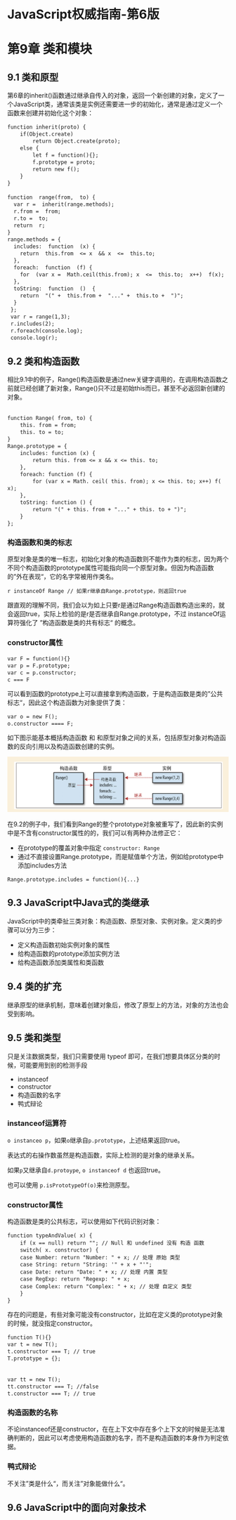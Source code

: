 # JavaScript权威指南-第6版


# 第9章 类和模块

## 9.1 类和原型

第6章的inherit()函数通过继承自传入的对象，返回一个新创建的对象，定义了一个JavaScript类，通常该类是实例还需要进一步的初始化，通常是通过定义一个函数来创建并初始化这个对象：


```
function inherit(proto) {
	if(Object.create) 
		return Object.create(proto);
	else {
		let f = function(){};
		f.prototype = proto;
		return new f();
	}
}

function  range(from,  to) {
  var r =  inherit(range.methods);
  r.from =  from;
  r.to =  to;
  return  r;
}
range.methods = {
  includes:  function  (x) {
    return  this.from  <= x  && x  <=  this.to;  
  },
  foreach:  function  (f) {
    for  (var x =  Math.ceil(this.from); x  <=  this.to;  x++)  f(x);
  },
  toString:  function  ()  {
  	return  "(" +  this.from +  "..." +  this.to +  ")";
  }
 };
 var r = range(1,3);
 r.includes(2);
 r.foreach(console.log);
 console.log(r);
```

## 9.2 类和构造函数

相比9.1中的例子，Range()构造函数是通过new关键字调用的，在调用构造函数之前就已经创建了新对象，Range()只不过是初始this而已，甚至不必返回新创建的对象。

```

function Range( from, to) {
	this. from = from; 
	this. to = to; 
}
Range.prototype = {
	includes: function (x) { 
		return this. from <= x && x <= this. to; 
	}, 
	foreach: function (f) { 
		for (var x = Math. ceil( this. from); x <= this. to; x++) f( x); 
	},
	toString: function () {
		return "(" + this. from + "..." + this. to + ")";
	} 
};
```

### 构造函数和类的标志

原型对象是类的唯一标志，初始化对象的构造函数则不能作为类的标志，因为两个不同个构造函数的prototype属性可能指向同一个原型对象。但因为构造函数的”外在表现“，它的名字常被用作类名。


```
r instanceOf Range // 如果r继承自Range.prototype，则返回true
```

跟直观的理解不同，我们会以为如上只要r是通过Range构造函数构造出来的，就会返回true，实际上检验的是r是否继承自Range.prototype，不过 instanceOf运算符强化了 ”构造函数是类的共有标志“ 的概念。

### constructor属性

```
var F = function(){}
var p = F.prototype;
var c = p.constructor;
c === F
```

可以看到函数的prototype上可以直接拿到构造函数，于是构造函数是类的”公共标志“，因此这个构造函数为对象提供了类：

```
var o = new F();
o.constructor ==== F;
```

如下图示能基本概括构造函数 和 和原型对象之间的关系，包括原型对象对构造函数的反向引用以及构造函数创建的实例。

![relationship](./constructor-prototype-relationship.png)

在9.2的例子中，我们看到Range的整个prototype对象被重写了，因此新的实例中是不含有constructor属性的的，我们可以有两种办法修正它：

- 在prototype的覆盖对象中指定 `constructor: Range`
- 通过不直接设置Range.prototype，而是赋值单个方法，例如给prototype中添加includes方法

```
Range.prototype.includes = function(){...}
```

## 9.3 JavaScript中Java式的类继承

JavaScript中的类牵扯三类对象：构造函数、原型对象、实例对象。定义类的步骤可以分为三步：

- 定义构造函数初始实例对象的属性
- 给构造函数的prototype添加实例方法
- 给构造函数添加类属性和类函数

## 9.4 类的扩充

继承原型的继承机制，意味着创建对象后，修改了原型上的方法，对象的方法也会受到影响。

## 9.5 类和类型

只是关注数据类型，我们只需要使用 typeof 即可，在我们想要具体区分类的时候，可能要用到别的检测手段

- instanceof
- constructor
- 构造函数的名字
- 鸭式辩论

### instanceof运算符

`o instanceo p`，如果`o`继承自`p.prototype`，上述结果返回true。

表达式的右操作数虽然是构造函数，实际上检测的是对象的继承关系。

如果`p`又继承自`d.protoype`, `o instanceof d` 也返回true。

也可以使用 `p.isPrototypeOf(o)`来检测原型。

### constructor属性

构造函数是类的公共标志，可以使用如下代码识别对象：

```
function typeAndValue( x) { 
	if (x == null) return ""; // Null 和 undefined 没有 构造 函数 
	switch( x. constructor) { 
	case Number: return "Number: " + x; // 处理 原始 类型 
	case String: return "String: '" + x + "'"; 	
	case Date: return "Date: " + x; // 处理 内置 类型 
	case RegExp: return "Regexp: " + x; 
	case Complex: return "Complex: " + x; // 处理 自定义 类型 
	}
}
```

存在的问题是，有些对象可能没有constructor，比如在定义类的prototype对象的时候，就没指定constructor。

```
function T(){}
var t = new T();
t.constructor === T; // true
T.prototype = {};


var tt = new T();
tt.constructor === T; //false
t.constructor === T; // true
```

### 构造函数的名称

不论instanceof还是constructor，在在上下文中存在多个上下文的时候是无法准确判断的，因此可以考虑使用构造函数的名字，而不是构造函数的本身作为判定依据。

### 鸭式辩论

不关注”类是什么“，而关注”对象能做什么“。

## 9.6 JavaScript中的面向对象技术

